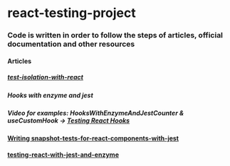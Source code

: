 # react-testing-project

### Code is written in order to follow the steps of articles, official documentation and other resources

#### Articles

##### [test-isolation-with-react](https://kentcdodds.com/blog/test-isolation-with-react)

##### Hooks with enzyme and jest

##### Video for examples: HooksWithEnzymeAndJestCounter & useCustomHook -> [Testing React Hooks](https://www.youtube.com/watch?v=9lkZ77m-39I)

#### [Writing snapshot-tests-for-react-components-with-jest](https://scotch.io/tutorials/writing-snapshot-tests-for-react-components-with-jest)

#### [testing-react-with-jest-and-enzyme](https://medium.com/codeclan/testing-react-with-jest-and-enzyme-20505fec4675)
